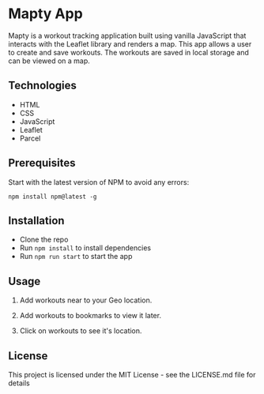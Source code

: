 # Mapty App
Mapty is a workout tracking application built using vanilla JavaScript that interacts with the Leaflet library and renders a map.
This app allows a user to create and save workouts. The workouts are saved in local storage and can be viewed on a map.

## Technologies
- HTML
- CSS
- JavaScript
- Leaflet
- Parcel


## Prerequisites
Start with the latest version of NPM to avoid any errors:

``` 
npm install npm@latest -g 
```

## Installation

- Clone the repo
- Run `npm install` to install dependencies
- Run `npm run start` to start the app

## Usage

1. Add workouts near to your Geo location.

2. Add workouts to bookmarks to view it later.

3. Click on workouts to see it's location.

## License

This project is licensed under the MIT License - see the LICENSE.md file for details
